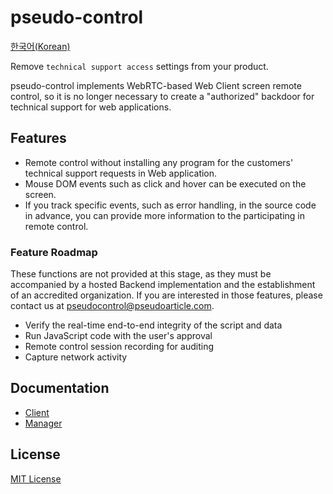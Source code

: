 # pseudo-control
[한국어(Korean)](README.ko-KR.md)

Remove `technical support access` settings from your product.

pseudo-control implements WebRTC-based Web Client screen remote control, so it is no longer necessary to create a "authorized" backdoor for technical support for web applications.

## Features
- Remote control without installing any program for the customers' technical support requests in Web application.
- Mouse DOM events such as click and hover can be executed on the screen.
- If you track specific events, such as error handling, in the source code in advance, you can provide more information to the participating in remote control.

### Feature Roadmap
These functions are not provided at this stage, as they must be accompanied by a hosted Backend implementation and the establishment of an accredited organization. If you are interested in those features, please contact us at pseudocontrol@pseudoarticle.com.

- Verify the real-time end-to-end integrity of the script and data
- Run JavaScript code with the user's approval
- Remote control session recording for auditing
- Capture network activity

## Documentation
- [Client](pseudo-control-client/README.md)
- [Manager](pseudo-control-manager/README.md)

## License
[MIT License](LICENSE)
